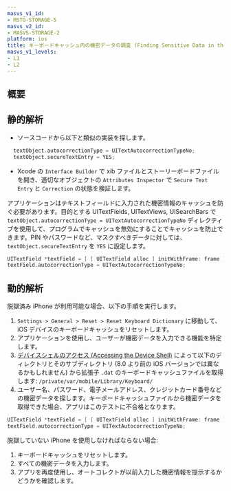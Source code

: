 ```yaml
---
masvs_v1_id:
- MSTG-STORAGE-5
masvs_v2_id:
- MASVS-STORAGE-2
platform: ios
title: キーボードキャッシュ内の機密データの調査 (Finding Sensitive Data in the Keyboard Cache)
masvs_v1_levels:
- L1
- L2
---
```


## 概要

## 静的解析

- ソースコードから以下と類似の実装を探します。

```objectivec
  textObject.autocorrectionType = UITextAutocorrectionTypeNo;
  textObject.secureTextEntry = YES;
```

- Xcode の `Interface Builder` で xib ファイルとストーリーボードファイルを開き、適切なオブジェクトの `Attributes Inspector` で `Secure Text Entry` と `Correction` の状態を検証します。

アプリケーションはテキストフィールドに入力された機密情報のキャッシュを防ぐ必要があります。目的とする UITextFields, UITextViews, UISearchBars で `textObject.autocorrectionType = UITextAutocorrectionTypeNo` ディレクティブを使用して、プログラムでキャッシュを無効にすることでキャッシュを防止できます。PIN やパスワードなど、マスクすべきデータに対しては、`textObject.secureTextEntry` を `YES` に設定します。

```objectivec
UITextField *textField = [ [ UITextField alloc ] initWithFrame: frame ];
textField.autocorrectionType = UITextAutocorrectionTypeNo;
```

## 動的解析

脱獄済み iPhone が利用可能な場合、以下の手順を実行します。

1. `Settings > General > Reset > Reset Keyboard Dictionary` に移動して、iOS デバイスのキーボードキャッシュをリセットします。
2. アプリケーションを使用し、ユーザーが機密データを入力できる機能を特定します。
3. [デバイスシェルのアクセス (Accessing the Device Shell)](../../../techniques/ios/MASTG-TECH-0052.md) によって以下のディレクトリとそのサブディレクトリ (8.0 より前の iOS バージョンでは異なるかもしれません) から拡張子 `.dat` のキーボードキャッシュファイルを取得します:
`/private/var/mobile/Library/Keyboard/`
4. ユーザー名、パスワード、電子メールアドレス、クレジットカード番号などの機密データを探します。キーボードキャッシュファイルから機密データを取得できた場合、アプリはこのテストに不合格となります。

```objectivec
UITextField *textField = [ [ UITextField alloc ] initWithFrame: frame ];
textField.autocorrectionType = UITextAutocorrectionTypeNo;
```

脱獄していない iPhone を使用しなければならない場合:

1. キーボードキャッシュをリセットします。
2. すべての機密データを入力します。
3. アプリを再度使用し、オートコレクトが以前入力した機密情報を提示するかどうかを確認します。
